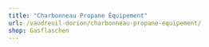 ```yaml
---
title: "Charbonneau Propane Équipement"
url: /vaudreuil-dorion/charbonneau-propane-equipement/
shop: Gasflaschen
---
```

